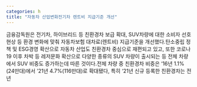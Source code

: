 ```yaml
---
categories: h
title: "자동차 산업변화전기차 렌트비 지급기준 개선"
---
```

금융감독원은 전기차, 하이브리드 등 친환경차 보급 확대, SUV차량에 대한 소비자 선호 현상 등 환경 변화에 맞춰 자동차보험 대차료(렌트비) 지급기준을 개선했다.탄소중립 정책 및 ESG경영 확산으로 자동차 산업도 친환경차 중심으로 재편되고 있고, 또한 코로나19 이후 차박 등 레저문화 확산으로 다양한 종류의 SUV 차량이 출시되는 등 전체 차량에서 SUV 비중도 증가하는데 따른 것이다.전체 차량 중 친환경차 비중은 ‘16년 1.1%(24만대)에서 ’21년 4.7%(116만대)로 확대됐다, 특히 ‘21년 신규 등록한 친환경차는 전년